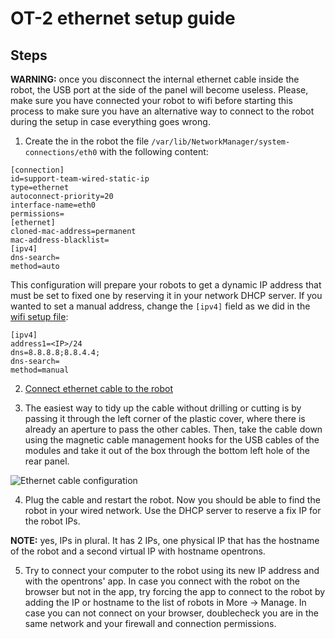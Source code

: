 
# OT-2 ethernet setup guide

## Steps

**WARNING:** once you disconnect the internal ethernet cable inside the robot, the USB port at the side of the panel will become useless. Please, make sure you have connected your robot to wifi before starting this process to make sure you have an alternative way to connect to the robot during the setup in case everything goes wrong.

1) Create the in the robot the file `/var/lib/NetworkManager/system-connections/eth0` with the following content:
```
[connection]
id=support-team-wired-static-ip
type=ethernet
autoconnect-priority=20
interface-name=eth0
permissions=
[ethernet]
cloned-mac-address=permanent
mac-address-blacklist=
[ipv4]
dns-search=
method=auto
```

This configuration will prepare your robots to get a dynamic IP address that must be set to fixed one by reserving it in your network DHCP server. If you wanted to set a manual address, change the `[ipv4]` field as we did in the [wifi setup file](https://github.com/BU-ISCIII/opentrons_covid19/blob/develop/doc/S3/01_OT2_installation.md):

```
[ipv4]
address1=<IP>/24
dns=8.8.8.8;8.8.4.4;
dns-search=
method=manual
```

2) [Connect ethernet cable to the robot](https://support.opentrons.com/en/articles/3767128-connecting-to-your-ot-2-with-an-ethernet-cable)

3) The easiest way to tidy up the cable without drilling or cutting is by passing it through the left corner of the plastic cover, where there is already an aperture to pass the other cables. Then, take the cable down using the magnetic cable management hooks for the USB cables of the modules and take it out of the box through the bottom left hole of the rear panel.

![Ethernet cable configuration](https://github.com/BU-ISCIII/opentrons_covid19/blob/develop/img/ethernet_cable_configuration.jpg?raw=true)

4) Plug the cable and restart the robot. Now you should be able to find the robot in your wired network. Use the DHCP server to reserve a fix IP for the robot IPs.

**NOTE:** yes, IPs in plural. It has 2 IPs, one physical IP that has the hostname of the robot and a second virtual IP with hostname opentrons.

5) Try to connect your computer to the robot using its new IP address and with the opentrons' app. In case you connect with the robot on the browser but not in the app, try forcing the app to connect to the robot by adding the IP or hostname to the list of robots in More -> Manage. In case you can not connect on your browser, doublecheck you are in the same network and your firewall and connection permissions.
